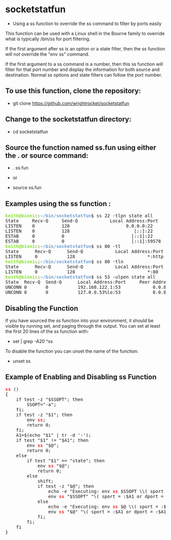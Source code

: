 # socketstatfun

* Using a ss function to override the ss command to filter by ports easily

This function can be used with a Linux shell in the Bourne family to override what is typically /bin/ss for port filtering.

If the first argument after ss is an option or a state filter, then the ss function will not override the "env ss" command.

If the first argument to a ss command is a number, then this ss function will filter for that port number and display the
information for both source and destination. Normal ss options and state filters can follow the port number.

## To use this function, clone the repository:

* git clone https://github.com/wrightrocket/socketstatfun

## Change to the socketstatfun directory:

* cd socketstatfun

## Source the function named ss.fun using either the . or source command:

* . ss.fun
 
* or 

* source ss.fun

## Examples using the ss function :
<pre><font color="#8AE234"><b>keith@bionic</b></font>:<font color="#729FCF"><b>~/bin/socketstatfun</b></font>$ ss 22 -tlpn state all
State     Recv-Q     Send-Q            Local Address:Port            Peer Address:Port      
LISTEN    0          128                     0.0.0.0:22                   0.0.0.0:*         
LISTEN    0          128                        [::]:22                      [::]:*         
ESTAB     0          0                         [::1]:22                     [::1]:59578     
ESTAB     0          0                         [::1]:59578                  [::1]:22         users:((&quot;ssh&quot;,pid=449,fd=3))
<font color="#8AE234"><b>keith@bionic</b></font>:<font color="#729FCF"><b>~/bin/socketstatfun</b></font>$ ss 80 -tl
State      Recv-Q      Send-Q            Local Address:Port           Peer Address:Port     
LISTEN     0           128                           *:http                      *:*        
<font color="#8AE234"><b>keith@bionic</b></font>:<font color="#729FCF"><b>~/bin/socketstatfun</b></font>$ ss 80 -tln
State      Recv-Q      Send-Q            Local Address:Port           Peer Address:Port     
LISTEN     0           128                           *:80                        *:*        
<font color="#8AE234"><b>keith@bionic</b></font>:<font color="#729FCF"><b>~/bin/socketstatfun</b></font>$ ss 53 -ulpen state all
State  Recv-Q  Send-Q      Local Address:Port     Peer Address:Port                         
UNCONN 0       0           192.168.122.1:53            0.0.0.0:*      ino:50413 sk:555 &lt;-&gt;  
UNCONN 0       0           127.0.0.53%lo:53            0.0.0.0:*      uid:101 ino:20773 sk:556 &lt;-&gt;
</pre>

## Disabling the Function
If you have sourced the ss function into your environment, it should be visible by running set, and paging through the output. You can set at least the first 20 lines of the ss function with:

* set | grep -A20 ^ss

To disable the function you can unset the name of the function:

* unset ss

## Example of Enabling and Disabling ss Function
<pre><font color="#EF2929"><b>ss</b></font> () 
{ 
    if test -z &quot;$SSOPT&quot;; then
        SSOPT=&quot;-a&quot;;
    fi;
    if test -z &quot;$1&quot;; then
        env <font color="#EF2929"><b>ss</b></font>;
        return 0;
    fi;
    A1=$(echo &quot;$1&quot; | tr -d &apos;-&apos;);
    if test &quot;$1&quot; != &quot;$A1&quot;; then
        env <font color="#EF2929"><b>ss</b></font> &quot;$@&quot;;
        return 0;
    else
        if test &quot;$1&quot; == &quot;state&quot;; then
            env <font color="#EF2929"><b>ss</b></font> &quot;$@&quot;;
            return 0;
        else
            shift;
            if test -z &quot;$@&quot;; then
                echo -e &quot;Executing: env <font color="#EF2929"><b>ss</b></font> $SSOPT \\( sport = :$A1 or dport = :$A1 \\)&quot;;
                env <font color="#EF2929"><b>ss</b></font> &quot;$SSOPT&quot; &quot;\( sport = :$A1 or dport = :$A1 \)&quot;;
            else
                echo -e &quot;Executing: env <font color="#EF2929"><b>ss</b></font> $@ \\( sport = :$A1 or dport = :$A1 \\)&quot;;
                env <font color="#EF2929"><b>ss</b></font> &quot;$@&quot; &quot;\( sport = :$A1 or dport = :$A1 \)&quot;;
            fi;
        fi;
    fi
}
</pre>

